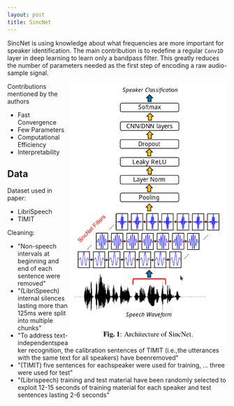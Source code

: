 ```yaml
---
layout: post
title: SincNet
---
```


SincNet is using knowledge about what frequencies are more important for speaker
identification. The main contribution is to redefine a regular `Conv1D` layer in deep
learning to learn only a bandpass filter. This greatly reduces the number of parameters
needed as the first step of encoding a raw audio-sample signal.

<!--more-->

<img src="/assets/images/SincNet/SincNet.png" alt="SincNet" height='600' style='float:right'/>


Contributions mentioned by the authors
* Fast Convergence
* Few Parameters
* Computational Efficiency
* Interpretability


## Data

Dataset used in paper:
* LibriSpeech
* TIMIT

Cleaning:
* "Non-speech intervals at beginning and end of each sentence were removed"
* "(LibriSpeech) internal silences lasting more than 125ms were split into multiple chunks"
* "To address text-independentspeaker recognition, the calibration sentences of TIMIT (i.e.,the utterances with the same text for all speakers) have beenremoved"
* "(TIMIT) five  sentences  for  eachspeaker  were  used  for  training,  ... three were  used  for  test"
* "(Librispeech) training and test material have been randomly selected to exploit 12-15 seconds of training material for each speaker and test sentences lasting 2-6 seconds"
